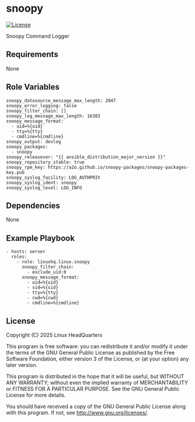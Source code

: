 # snoopy

[![License](https://img.shields.io/badge/license-GPLv3-lightgreen)](https://www.gnu.org/licenses/gpl-3.0.en.html#license-text)

Snoopy Command Logger

## Requirements

None

## Role Variables

    snoopy_datasource_message_max_length: 2047
    snoopy_error_logging: false
    snoopy_filter_chain: []
    snoopy_log_message_max_length: 16383
    snoopy_message_format:
      - uid=%{uid}
      - tty=%{tty}
      - cmdline=%{cmdline}
    snoopy_output: devlog
    snoopy_packages:
      - snoopy
    snoopy_releasever: "{{ ansible_distribution_major_version }}"
    snoopy_repository_stable: true
    snoopy_rpm_key: https://a2o.github.io/snoopy-packages/snoopy-packages-key.pub
    snoopy_syslog_facility: LOG_AUTHPRIV
    snoopy_syslog_ident: snoopy
    snoopy_syslog_level: LOG_INFO

## Dependencies

None

## Example Playbook

    - hosts: server
      roles:
        - role: linuxhq.linux.snoopy
          snoopy_filter_chain:
            - exclude_uid:0
          snoopy_message_format:
            - uid=%{uid}
            - sid=%{sid}
            - tty=%{tty}
            - cwd=%{cwd}
            - cmdline=%{cmdline}

## License

Copyright (C) 2025 Linux HeadQuarters

This program is free software: you can redistribute it and/or modify
it under the terms of the GNU General Public License as published by
the Free Software Foundation, either version 3 of the License, or
(at your option) any later version.

This program is distributed in the hope that it will be useful,
but WITHOUT ANY WARRANTY; without even the implied warranty of
MERCHANTABILITY or FITNESS FOR A PARTICULAR PURPOSE. See the
GNU General Public License for more details.

You should have received a copy of the GNU General Public License
along with this program. If not, see <http://www.gnu.org/licenses/>.
